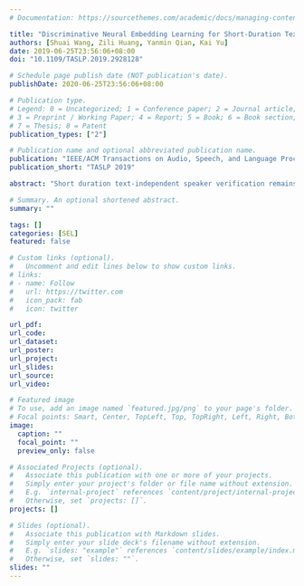 ```yaml
---
# Documentation: https://sourcethemes.com/academic/docs/managing-content/

title: "Discriminative Neural Embedding Learning for Short-Duration Text-Independent Speaker Verification"
authors: [Shuai Wang, Zili Huang, Yanmin Qian, Kai Yu]
date: 2019-06-25T23:56:06+08:00
doi: "10.1109/TASLP.2019.2928128"

# Schedule page publish date (NOT publication's date).
publishDate: 2020-06-25T23:56:06+08:00

# Publication type.
# Legend: 0 = Uncategorized; 1 = Conference paper; 2 = Journal article;
# 3 = Preprint / Working Paper; 4 = Report; 5 = Book; 6 = Book section;
# 7 = Thesis; 8 = Patent
publication_types: ["2"]

# Publication name and optional abbreviated publication name.
publication: "IEEE/ACM Transactions on Audio, Speech, and Language Processing, vol. 27, no. 11, pp. 1686-1696, Nov. 2019"
publication_short: "TASLP 2019"

abstract: "Short duration text-independent speaker verification remains a hot research topic in recent years, and deep neural network based embeddings have shown impressive results in such conditions. Good speaker embeddings require the property of both small intra-class variation and large inter-class difference, which is critical for the ability of discrimination and generalization. Current embedding learning strategies can be grouped into two frameworks: “Cascade embedding learning” with multiple stages and “direct embedding learning” from spectral feature directly. We propose new approaches to achieve more discriminant speaker embeddings. Within the cascade framework, a neural network based deep discriminant analysis (DDA) is proposed to project i-vector to more discriminative embeddings. Within the direct embedding framework, a deep model with more advanced center loss and A-softmax loss is used, the focal loss is also investigated in this framework. Moreover, the traditional i-vector and neural embeddings are finally combined with neural network based DDA to achieve further gain. Main experiments are carried out on a short-duration text-independent speaker verification dataset generated from the SRE corpus. The results show that the newly proposed method is promising for short-duration text-independent speaker verification, and it is consistently better than traditional i-vector and neural embedding baselines. The best embeddings achieve roughly 30% relative EER reduction compared to the i-vector baseline, which could be further enhanced when combined with the i-vector system."

# Summary. An optional shortened abstract.
summary: ""

tags: []
categories: [SEL]
featured: false

# Custom links (optional).
#   Uncomment and edit lines below to show custom links.
# links:
# - name: Follow
#   url: https://twitter.com
#   icon_pack: fab
#   icon: twitter

url_pdf:
url_code:
url_dataset:
url_poster:
url_project:
url_slides:
url_source:
url_video:

# Featured image
# To use, add an image named `featured.jpg/png` to your page's folder. 
# Focal points: Smart, Center, TopLeft, Top, TopRight, Left, Right, BottomLeft, Bottom, BottomRight.
image:
  caption: ""
  focal_point: ""
  preview_only: false

# Associated Projects (optional).
#   Associate this publication with one or more of your projects.
#   Simply enter your project's folder or file name without extension.
#   E.g. `internal-project` references `content/project/internal-project/index.md`.
#   Otherwise, set `projects: []`.
projects: []

# Slides (optional).
#   Associate this publication with Markdown slides.
#   Simply enter your slide deck's filename without extension.
#   E.g. `slides: "example"` references `content/slides/example/index.md`.
#   Otherwise, set `slides: ""`.
slides: ""
---
```

